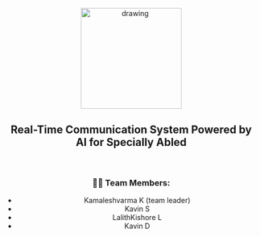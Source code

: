 <br>
<div align="center">
<img src="https://upload.wikimedia.org/wikipedia/commons/5/51/IBM_logo.svg"  align="center" alt="drawing" width="200" />
  <h2 align="center"> Real-Time Communication System Powered by AI for Specially Abled <br></h2>
</br>

### :woman_technologist: Team Members:
  
  - Kamaleshvarma K (team leader)
  - Kavin S
  - LalithKishore L
  - Kavin D
  
  
